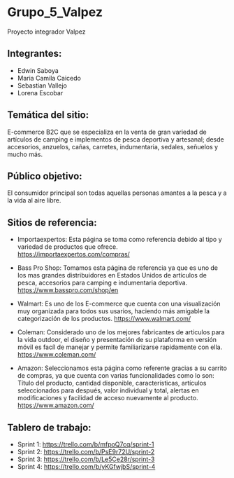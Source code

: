 # Grupo_5_Valpez
Proyecto integrador Valpez

## Integrantes:
- Edwin Saboya
- Maria Camila Caicedo
- Sebastian Vallejo
- Lorena Escobar

## Temática del sitio: 
E-commerce B2C que se especializa en la venta de gran variedad de artículos de camping e implementos de pesca deportiva y artesanal; desde accesorios, anzuelos, cañas, carretes, indumentaria, sedales, señuelos y mucho más.

## Público objetivo:
El consumidor principal son todas aquellas personas amantes a la pesca y a la vida al aire libre.

## Sitios de referencia:
- Importaexpertos: Esta página se toma como referencia debido al tipo y variedad de productos que ofrece.
https://importaexpertos.com/compras/

- Bass Pro Shop: Tomamos esta página de referencia ya que es uno de los mas grandes distribuidores en Estados Unidos de artículos de pesca, accesorios para camping e indumentaria deportiva.
https://www.basspro.com/shop/en

- Walmart: Es uno de los E-commerce que cuenta con una visualización muy organizada para todos sus usarios, haciendo más amigable la categorización de los productos.
 https://www.walmart.com/

 - Coleman: Considerado uno de los mejores fabricantes de articulos para la vida outdoor, el diseño y presentación de su plataforma en versión móvil es facíl de manejar y permite familiarizarse rapidamente con ella.
 https://www.coleman.com/

 - Amazon: Seleccionamos esta página como referente gracias a su carrito de compras, ya que cuenta con varias funcionalidades como lo son: Título del producto, cantidad disponible, características, artículos seleccionados para después, valor individual y total,  alertas en modificaciones y facilidad de acceso nuevamente al producto.
 https://www.amazon.com/

 ## Tablero de trabajo:
 - Sprint 1: https://trello.com/b/mfpoQ7cq/sprint-1
 - Sprint 2: https://trello.com/b/PsE9r72U/sprint-2
 - Sprint 3: https://trello.com/b/Le5Ce28r/sprint-3
 - Sprint 4: https://trello.com/b/yKGfwjbS/sprint-4
 
 